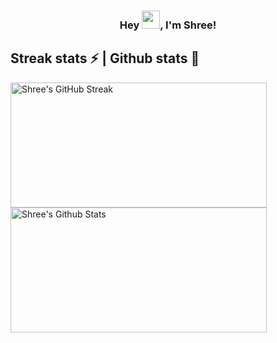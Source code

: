 <h3 align="center">
 Hey <img src="https://github.com/TheDudeThatCode/TheDudeThatCode/blob/master/Assets/Hi.gif" width="29">, I'm Shree!
</h3>

## Streak stats ⚡ | Github stats 🌟
  <a href="https://github.com/SHrEE-7/github-readme-streak-stats">
    <img title="🔥 Get streak stats for your profile at git.io/streak-stats" alt="Shree's GitHub Streak" src="https://github-readme-streak-stats.herokuapp.com/?user=SHrEE-7&theme=monokai-metallian&hide_border=true&title_color=FFDEB4"width="410" height="200"/>
    <img alt="Shree's Github Stats" src="https://denvercoder1-github-readme-stats.vercel.app/api/?username=SHrEE-7&show_icons=true&count_private=true&theme=react&hide_border=true&bg_color=1F222E&title_color=F85D7F&icon_color=F8D866" width="410" height="200"/>
 </a>



